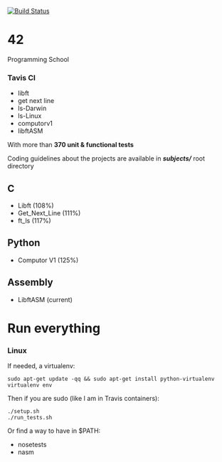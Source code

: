 [![Build Status](https://travis-ci.org/JulienBalestra/42.svg?branch=master)](https://travis-ci.org/julienbalestra/42)

# 42 

Programming School


### Tavis CI
 
* libft
* get next line
* ls-Darwin
* ls-Linux
* computorv1
* libftASM

With more than **370 unit & functional tests**


Coding guidelines about the projects are available in ***subjects/*** root directory

## C

* Libft (108%)
* Get_Next_Line (111%)
* ft_ls (117%)


## Python

* Computor V1 (125%)


## Assembly

* LibftASM (current)


# Run everything

### Linux 

If needed, a virtualenv:

    sudo apt-get update -qq && sudo apt-get install python-virtualenv
    virtualenv env
    
Then if you are sudo (like I am in Travis containers):

    ./setup.sh
    ./run_tests.sh
    
Or find a way to have in $PATH:

* nosetests
* nasm
